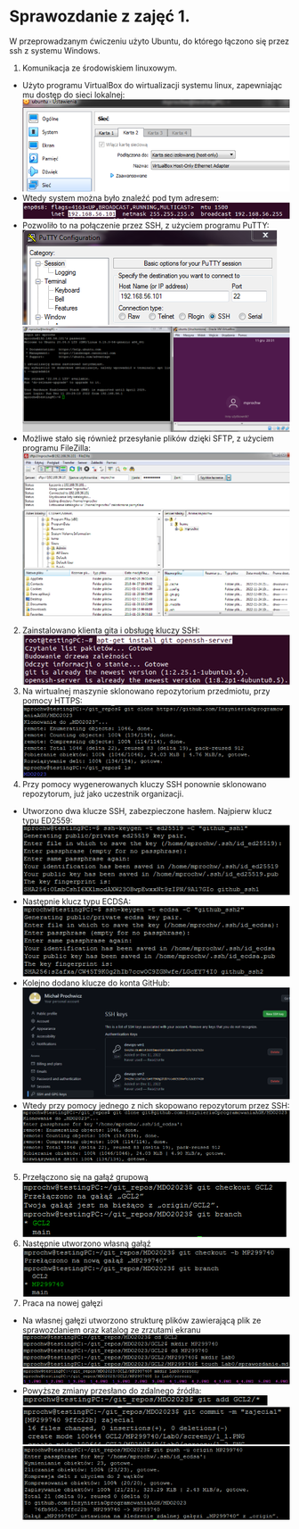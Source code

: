 ﻿
# Sprawozdanie z zajęć 1.
> 
W przeprowadzanym ćwiczeniu użyto Ubuntu, do którego łączono się przez ssh z systemu Windows.
1. Komunikacja ze środowiskiem linuxowym.
* Użyto programu VirtualBox do wirtualizacji systemu linux, zapewniając mu dostęp do sieci lokalnej:
 ![image](screeny/1_1.PNG)
 * Wtedy system można było znaleźć pod tym adresem:
 ![image](screeny/1_2.PNG)
  * Pozwoliło to na połączenie przez SSH, z użyciem programu PuTTY:
 ![image](screeny/1_3.PNG)
 ![image](screeny/1_4.PNG)
   * Możliwe stało się również przesyłanie plików dzięki SFTP, z użyciem programu FileZilla:
 ![image](screeny/1_5.PNG)
2. Zainstalowano klienta gita i obsługę kluczy SSH:
 ![image](screeny/2.PNG)
3. Na wirtualnej maszynie sklonowano repozytorium przedmiotu, przy pomocy HTTPS:
 ![image](screeny/3.PNG)
4. Przy pomocy wygenerowanych kluczy SSH ponownie sklonowano repozytorum, już jako uczestnik organizacji.
* Utworzono dwa klucze SSH, zabezpieczone hasłem. Najpierw klucz typu ED2559:
 ![image](screeny/4_1.PNG)
 * Następnie klucz typu ECDSA:
 ![image](screeny/4_2.PNG)
  * Kolejno dodano klucze do konta GitHub:
 ![image](screeny/4_3.PNG)
   * Wtedy przy pomocy jednego z nich skopowano repozytorum przez SSH:
 ![image](screeny/4_4.PNG)
5. Przełączono się na gałąź grupową
 ![image](screeny/5.PNG)
6. Następnie utworzono własną gałąź
 ![image](screeny/6.PNG)
7. Praca na nowej gałęzi
* Na własnej gałęzi utworzono strukturę plików zawierającą plik ze sprawozdaniem oraz katalog ze zrzutami ekranu
 ![image](screeny/7_1.PNG)
 ![image](screeny/7_2.PNG)
 * Powyższe zmiany przesłano do zdalnego źródła:
 ![image](screeny/7_3.PNG)
 ![image](screeny/7_4.PNG)
 ![image](screeny/7_5.PNG)

